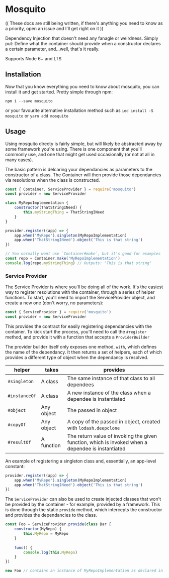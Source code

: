 # Mosquito

(( These docs are still being written, if there's anything you need to know as a priority, open an issue and I'll get right on it ))

Dependency Injection that doesn't need any fanagle or weirdness. Simply put: Define what the container should provide when a constructor declares a certain parameter, and...well, that's it really.

Supports Node 6+ and LTS

## Installation

Now that you know everything you need to know about mosquito, you can install it and get started. Pretty simple through npm:

```
npm i --save mosquito
```
or your favourite alternative installation method such as `ied install -S mosquito` or `yarn add mosquito`

## Usage

Using mosquito directy is fairly simple, but will likely be abstracted away by some framework you're using. There is one component that you'll commonly use, and one that might get used occasionally (or not at all in many cases).

The basic pattern is delcaring your dependancies as parameters to the constructor of a class. The Container will then provide those dependancies via resolutions when the class is constructed. 

```js
const { Container, ServiceProvider } = require('mosquito')
const provider = new ServiceProvider

class MyRepoImplementation {
	constructor(ThatStringINeed) {
		this.myStringThing = ThatStringINeed
	}
}

provider.register((app) => {
	app.when('MyRepo').singleton(MyRepoImplementation)
	app.when('ThatStringINeed').object('This is that string')
})

// You normally wont use `Container#make`, but it's good for examples
const repo = Container.make('MyRepoImplementation')
console.log(repo.myStringThing) // Outputs: "This is that string"
```

### Service Provider

The Service Provider is where you'll be doing all of the work. It's the easiest way to register resolutions with the container, through a series of helper functions. To start, you'll need to import the ServiceProvider object, and create a new one (don't worry, no parameters):

```js
const { ServiceProvider } = require('mosquito')
const provider = new ServiceProvider
```

This provides the contract for easily registering dependancies with the container. To kick start the process, you'll need to call the `#register` method, and provide it with a function that accepts a `ProviderBuilder`

The provider builder itself only exposes one method, `with`, which defines the name of the dependancy. It then returns a set of helpers, each of which provides a different type of object when the dependancy is resolved.

helper | takes | provides
-------|-------|-----
`#singleton` | A class | The same instance of that class to all dependees
`#instanceOf` | A class | A new instance of the class when a dependee is instantiated
`#object` | Any object | The passed in object
`#copyOf` | Any object | A copy of the passed in object, created with `lodash.deepclone`
`#resultOf` | A function | The return value of invoking the given function, which is invoked when a dependee is instantiated

An example of registering a singleton class and, essentially, an app-level constant:

```js
provider.register((app) => {
	app.when('MyRepo').singleton(MyRepoImplementation)
	app.when('ThatStringINeed').object('This is that string')
})
```

The `ServiceProvider` can also be used to create injected classes that won't be provided by the container - for example, provided by a framework. This is done through the static `provide` method, which intercepts the constructor and provides the dependancies to the class.

```js
const Foo = ServiceProvider.provide(class Bar {
	constructor(MyRepo) {
		this.MyRepo = MyRepo
	}
	
	func() {
		console.log(this.MyRepo)
	}
})

new Foo // contains an instance of MyRepoImplementation as declared in the provider
```
